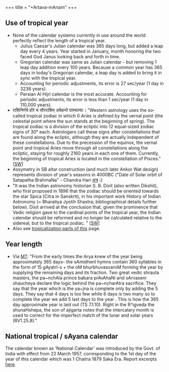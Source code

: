 +++
title = "+Artava-mAnam"
+++



## Use of tropical year

- None of the calendar systems currently in use around the world perfectly reflect the length of a tropical year.
    - Julius Caesar's Julian calendar was 365 days long, but added a leap day every 4 years. Year started in January, month honoring the two faced God Janus looking back and forth in time.
    - Gregorian calendar was same as Julian calendar - but removing 1 leap day addition every 100 years. Because a common year has 365 days in today's Gregorian calendar, a leap day is added to bring it in sync with the tropical year.
    - Accounting for periodic adjustments, its error is 27 sec/year (1 day in 3236 years).
    - Persian Al Hijri calendar is the most accurate. Accounting for periodic adjustments, its error is less than 1 sec/year (1 day in 110,000 years).
- राशिनिर्णये होरे च सौरराशिम् अवेक्षन्ते पाश्चात्याः। "Western astrology uses the so-called tropical zodiac in which 0 Aries is defined by the vernal point (the celestial point where the sun stands at the beginning of spring). The tropical zodiac is a division of the ecliptic into 12 equal-sized zodiac signs of 30° each. Astrologers call these signs after constellations that are found along the ecliptic, although they are actually independent of these constellations. Due to the precession of the equinox, the vernal point and tropical Aries move through all constellations along the ecliptic, staying for roughly 2160 years in each one of them. Currently, the beginning of tropical Aries is located in the constellation of Pisces." \[[SW](http://www.astro.com/swisseph/swisseph.htm#_Toc465773505)\]
- Assymetry in SB altar construction (and much later Ankor Wat design) represents division of year's seasons in 4000BC  ("Date of Solar orbit of Satapatha BrahmaNa" - Chandra Hari [अत्र](http://www.insa.nic.in/writereaddata/UpLoadedFiles/IJHS/Vol35_1_2_KCHari.pdf)।)
- "It was the Indian astronomy historian S. B. Dixit (also written Dikshit), who first proposed in 1896 that the zodiac should be oriented towards the star Spica (Citra in Sanskrti), in his important work History of Indian Astronomy (= Bharatiya Jyotih Shastra; bibliographical details further below). Dixit arrived at the conclusion that, given the prominence that Vedic religion gave to the cardinal points of the tropical year, the Indian calendar should be reformed and no longer be calculated relative to the sidereal, but to the tropical zodiac. " \[[SW](http://www.astro.com/swisseph/swisseph.htm#_Toc502931328)\]
- Also see [tropicalization parts of this](../naxatram/chAndra-naxatram/04_ayanAMshachayanam/) page.

## Year length
- Via [MT](https://manasataramgini.wordpress.com/2006/12/02/vedanga-jyotisha-and-other-ramblings-on-early-hindu-calenders/): "From the early times the Arya knew of the year being approximately 365 days– the sAmidhenI hymns contain 360 syllables in the form of 15 gAyatrI-s + the oM bhurbhuvasvaroM forming the year by supplying the remaining days and its fraction. Two great vedic shrauta masters, the pa~nchAla prince babara prAvAhaNi and sArvaseni shaucheya declare the logic behind the pa~ncharAtra sacrifice. They say that the year which is the ya~jna is complete only by adding the 5 days. They say that 4 days is too few while 6 days is two many so to complete the year we add 5 last days to the year . This is how the 365 day approximate year is laid out (TS 7.1.10). Right in the R^igveda the shunaHshepa, the son of ajigarta notes that the intercalary month is used to correct for the imperfect match of the lunar and solar years (RV1.25.8)."

## National tropical / sAyana calendar
The calendar known as ‘National Calendar’ was introduced by the Govt. of India with effect from 22 March 1957, corresponding to the 1st day of the year of this calendar which was 1 Chaitra 1879 Saka Era. Report excerpts [here](../history/calendar_reform_comittee_report/02_PART-A/03_FINAL_RECOMMENDATIONS/).